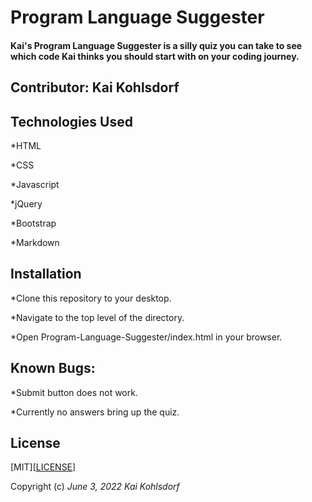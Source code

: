 # Program Language Suggester

#### Kai's Program Language Suggester is a silly quiz you can take to see which code Kai thinks you should start with on your coding journey.

## Contributor: Kai Kohlsdorf

## Technologies Used

*HTML

*CSS

*Javascript

*jQuery

*Bootstrap

*Markdown

## Installation

*Clone this repository to your desktop.

*Navigate to the top level of the directory.

*Open Program-Language-Suggester/index.html in your browser.

## Known Bugs: 

*Submit button does not work.

*Currently no answers bring up the quiz.

## License
[MIT][<a href=https://github.com/KaiKohlsdorf/Program-Language-Suggester/blob/main/LICENSE>LICENSE</a>]

Copyright (c) _June 3, 2022_ _Kai Kohlsdorf_
